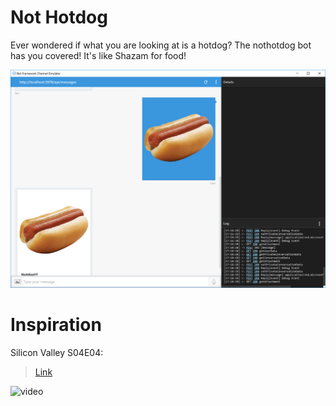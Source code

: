 # Not Hotdog

Ever wondered if what you are looking at is a hotdog? The nothotdog bot has you covered! It's like Shazam for food!

![image](./media/hotdog.png)

# Inspiration

Silicon Valley S04E04:

> [Link](https://www.youtube.com/watch?v=ACmydtFDTGs)

![video](http://img.youtube.com/vi/ACmydtFDTGs/0.jpg)